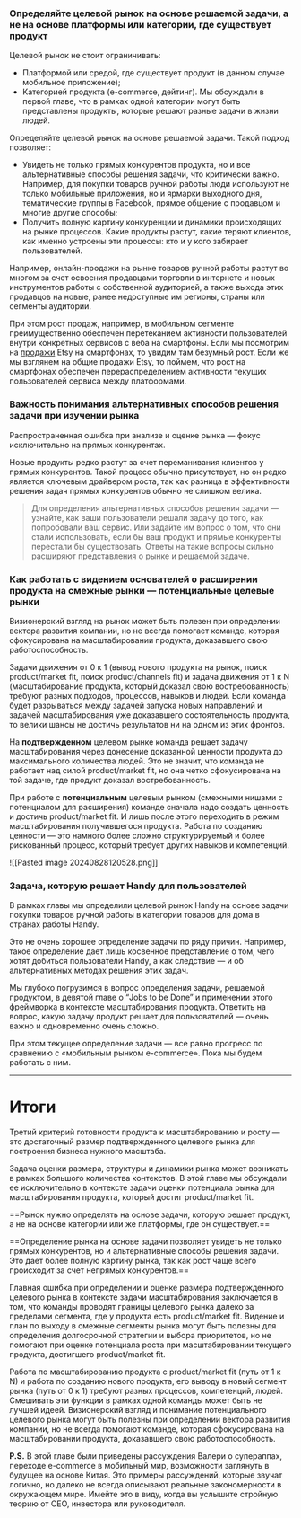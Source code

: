### Определяйте целевой рынок на основе решаемой задачи, а не на основе платформы или категории, где существует продукт

Целевой рынок не стоит ограничивать:

- Платформой или средой, где существует продукт (в данном случае мобильное приложение);
- Категорией продукта (e-commerce, дейтинг). Мы обсуждали в первой главе, что в рамках одной категории могут быть представлены продукты, которые решают разные задачи в жизни людей.

Определяйте целевой рынок на основе решаемой задачи. Такой подход позволяет:

- Увидеть не только прямых конкурентов продукта, но и все альтернативные способы решения задачи, что критически важно. Например, для покупки товаров ручной работы люди используют не только мобильные приложения, но и ярмарки выходного дня, тематические группы в Facebook, прямое общение с продавцом и многие другие способы;
- Получить полную картину конкуренции и динамики происходящих на рынке процессов. Какие продукты растут, какие теряют клиентов, как именно устроены эти процессы: кто и у кого забирает пользователей.

Например, онлайн-продажи на рынке товаров ручной работы растут во многом за счет освоения продавцами торговли в интернете и новых инструментов работы с собственной аудиторией, а также выхода этих продавцов на новые, ранее недоступные им регионы, страны или сегменты аудитории.

При этом рост продаж, например, в мобильном сегменте преимущественно обеспечен перетеканием активности пользователей внутри конкретных сервисов с веба на смартфоны. Если мы посмотрим на [продажи](https://www.statista.com/statistics/409372/etsy-mobile-gms-share/) Etsy на смартфонах, то увидим там безумный рост. Если же мы взглянем на общие продажи Etsy, то поймем, что рост на смартфонах обеспечен перераспределением активности текущих пользователей сервиса между платформами.

### Важность понимания альтернативных способов решения задачи при изучении рынка

Распространенная ошибка при анализе и оценке рынка — фокус исключительно на прямых конкурентах.

Новые продукты редко растут за счет переманивания клиентов у прямых конкурентов. Такой процесс обычно присутствует, но он редко является ключевым драйвером роста, так как разница в эффективности решения задач прямых конкурентов обычно не слишком велика.

> Для определения альтернативных способов решения задачи — узнайте, как ваши пользователи решали задачу до того, как попробовали ваш сервис. Или задайте им вопрос о том, что они стали использовать, если бы ваш продукт и прямые конкуренты перестали бы существовать. Ответы на такие вопросы сильно расширяют представления о рынке и решаемой задаче.

### Как работать с видением основателей о расширении продукта на смежные рынки — потенциальные целевые рынки

Визионерский взгляд на рынок может быть полезен при определении вектора развития компании, но не всегда помогает команде, которая сфокусирована на масштабировании продукта, доказавшего свою работоспособность.

Задачи движения от 0 к 1 (вывод нового продукта на рынок, поиск product/market fit, поиск product/channels fit) и задача движения от 1 к N (масштабирование продукта, который доказал свою востребованность) требуют разных подходов, процессов, навыков и людей. Если команда будет разрываться между задачей запуска новых направлений и задачей масштабирования уже доказавшего состоятельность продукта, то велики шансы не достичь результатов ни на одном из этих фронтов.

На **подтвержденном** целевом рынке команда решает задачу масштабирования через донесение доказанной ценности продукта до максимального количества людей. Это не значит, что команда не работает над силой product/market fit, но она четко сфокусирована на той задаче, где продукт доказал востребованность.

При работе с **потенциальным** целевым рынком (смежными нишами с потенциалом для расширения) команде сначала надо создать ценность и достичь product/market fit. И лишь после этого переходить в режим масштабирования получившегося продукта. Работа по созданию ценности — это намного более сложно структурируемый и более рискованный процесс, который требует других навыков и компетенций.


![[Pasted image 20240828120528.png]]

### Задача, которую решает Handy для пользователей

В рамках главы мы определили целевой рынок Handy на основе задачи покупки товаров ручной работы в категории товаров для дома в странах работы Handy.

Это не очень хорошее определение задачи по ряду причин. Например, такое определение дает лишь косвенное представление о том, чего хотят добиться пользователи Handy, а как следствие — и об альтернативных методах решения этих задач.

Мы глубоко погрузимся в вопрос определения задачи, решаемой продуктом, в девятой главе о “Jobs to be Done” и применении этого фреймворка в контексте масштабирования продукта. Ответить на вопрос, какую задачу продукт решает для пользователей — очень важно и одновременно очень сложно.

При этом текущее определение задачи — все равно прогресс по сравнению с «мобильным рынком e-commerce». Пока мы будем работать с ним.

---

# Итоги

Третий критерий готовности продукта к масштабированию и росту — это достаточный размер подтвержденного целевого рынка для построения бизнеса нужного масштаба.

Задача оценки размера, структуры и динамики рынка может возникать в рамках большого количества контекстов. В этой главе мы обсуждали ее исключительно в контексте задачи оценки потенциала рынка для масштабирования продукта, который достиг product/market fit.

==Рынок нужно определять на основе задачи, которую решает продукт, а не на основе категории или же платформы, где он существует.==

==Определение рынка на основе задачи позволяет увидеть не только прямых конкурентов, но и альтернативные способы решения задачи. Это дает более полную картину рынка, так как рост чаще всего происходит за счет непрямых конкурентов.==

Главная ошибка при определении и оценке размера подтвержденного целевого рынка в контексте задачи масштабирования заключается в том, что команды проводят границы целевого рынка далеко за пределами сегмента, где у продукта есть product/market fit. Видение и план по выходу в смежные сегменты рынка могут быть полезны для определения долгосрочной стратегии и выбора приоритетов, но не помогают при оценке потенциала роста при масштабировании текущего продукта, достигшего product/market fit.

Работа по масштабированию продукта с product/market fit (путь от 1 к N) и работа по созданию нового продукта, его выводу в новый сегмент рынка (путь от 0 к 1) требуют разных процессов, компетенций, людей. Смешивать эти функции в рамках одной команды может быть не лучшей идеей. Визионерский взгляд и понимание потенциального целевого рынка могут быть полезны при определении вектора развития компании, но не всегда помогают команде, которая сфокусирована на масштабировании продукта, доказавшего свою работоспособность.

**P.S.** В этой главе были приведены рассуждения Валери о супераппах, переходе e-commerce в мобильный мир, возможности заглянуть в будущее на основе Китая. Это примеры рассуждений, которые звучат логично, но далеко не всегда описывают реальные закономерности в окружающем мире. Имейте это в виду, когда вы услышите стройную теорию от CEO, инвестора или руководителя.

